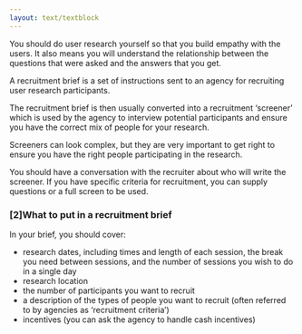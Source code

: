 ```yaml
---
layout: text/textblock
---
```


You should do user research yourself so that you build empathy with the users. It also means you will understand the relationship between the questions that were asked and the answers that you get.

A recruitment brief is a set of instructions sent to an agency for recruiting user research participants.

The recruitment brief is then usually converted into a recruitment ‘screener’ which is used by the agency to interview potential participants and ensure you have the correct mix of people for your research.

Screeners can look complex, but they are very important to get right to ensure you have the right people participating in the research.

You should have a conversation with the recruiter about who will write the screener. If you have specific criteria for recruitment, you can supply questions or a full screen to be used.

### [2]What to put in a recruitment brief

In your brief, you should cover:
- research dates, including times and length of each session, the break you need between sessions, and the number of sessions you wish to do in a single day
- research location
- the number of participants you want to recruit
- a description of the types of people you want to recruit (often referred to by agencies as ‘recruitment criteria’)
- incentives (you can ask the agency to handle cash incentives)
